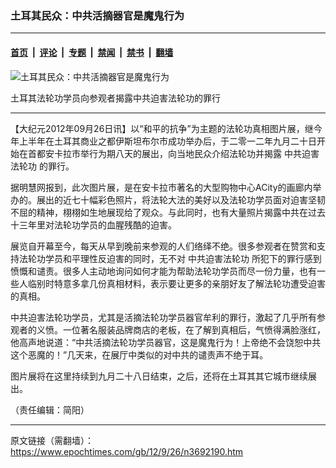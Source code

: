 ### 土耳其民众：中共活摘器官是魔鬼行为

---

#### [首页](../../../..?n3692190) &nbsp;|&nbsp; [评论](../../../../../epoch-comment?n3692190) &nbsp;|&nbsp; [专题](../../../../../epoch-special?n3692190) &nbsp;|&nbsp; [禁闻](../../../../../epoch-news?n3692190) &nbsp;|&nbsp; [禁书](../../../../../books?n3692190) &nbsp;|&nbsp; [翻墙](https://github.com/gfw-breaker/nogfw/blob/master/README.md?n3692190)


<div><img alt="土耳其民众：中共活摘器官是魔鬼行为" class="attachment-djy_600_400 size-djy_600_400 wp-post-image" src="https://i.epochtimes.com/assets/uploads/2012/09/1209260940441992-600x400.jpg"/>
<div class="caption">
 <p>
  土耳其法轮功学员向参观者揭露中共迫害法轮功的罪行
 </p>
</div></div><hr/><div class="post_content" id="artbody" itemprop="articleBody">
 <!-- article content begin -->
 <p>
  【大纪元2012年09月26日讯】以“和平的抗争”为主题的法轮功真相图片展，继今年上半年在土耳其商业之都伊斯坦布尔市成功举办后，于二零一二年九月二十日开始在首都安卡拉市举行为期八天的展出，向当地民众介绍法轮功并揭露
  <ok href="https://www.epochtimes.com/gb/tag/%E4%B8%AD%E5%85%B1%E8%BF%AB%E5%AE%B3%E6%B3%95%E8%BD%AE%E5%8A%9F.html">
   中共迫害法轮功
  </ok>
  的罪行。
 </p>
 <p>
  据明慧网报到，此次图片展，是在安卡拉市著名的大型购物中心ACity的画廊内举办的。展出的近七十幅彩色照片，将法轮大法的美好以及法轮功学员面对迫害坚韧不屈的精神，栩栩如生地展现给了观众。与此同时，也有大量照片揭露中共在过去十三年里对法轮功学员的血腥残酷的迫害。
 </p>
 <p>
  展览自开幕至今，每天从早到晚前来参观的人们络绎不绝。很多参观者在赞赏和支持法轮功学员和平理性反迫害的同时，无不对
  <ok href="https://www.epochtimes.com/gb/tag/%E4%B8%AD%E5%85%B1%E8%BF%AB%E5%AE%B3%E6%B3%95%E8%BD%AE%E5%8A%9F.html">
   中共迫害法轮功
  </ok>
  所犯下的罪行感到愤慨和谴责。很多人主动地询问如何才能为帮助法轮功学员而尽一份力量，也有一些人临别时特意多拿几份真相材料，表示要让更多的亲朋好友了解法轮功遭受迫害的真相。
 </p>
 <p>
  中共迫害法轮功学员，尤其是活摘法轮功学员器官牟利的罪行，激起了几乎所有参观者的义愤。一位著名服装品牌商店的老板，在了解到真相后，气愤得满脸涨红，他高声地说道：“中共活摘法轮功学员器官，这是魔鬼行为！上帝绝不会饶恕中共这个恶魔的！”几天来，在展厅中类似的对中共的谴责声不绝于耳。
 </p>
 <p>
  图片展将在这里持续到九月二十八日结束，之后，还将在土耳其其它城市继续展出。
 </p>
 <p>
  （责任编辑：简阳）
 </p>
 <!-- article content end -->
 <div id="below_article_ad">
 </div>
</div>


---

原文链接（需翻墙）：https://www.epochtimes.com/gb/12/9/26/n3692190.htm